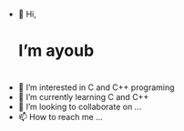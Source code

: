 - 👋 Hi,<h1> I’m ayoub<h1>
- 👀 I’m interested in C and C++ programing
- 🌱 I’m currently learning C and C++
- 💞️ I’m looking to collaborate on ...
- 📫 How to reach me ...

<!---
blackayoub/blackayoub is a ✨ special ✨ repository because its `README.md` (this file) appears on your GitHub profile.
You can click the Preview link to take a look at your changes.
--->
